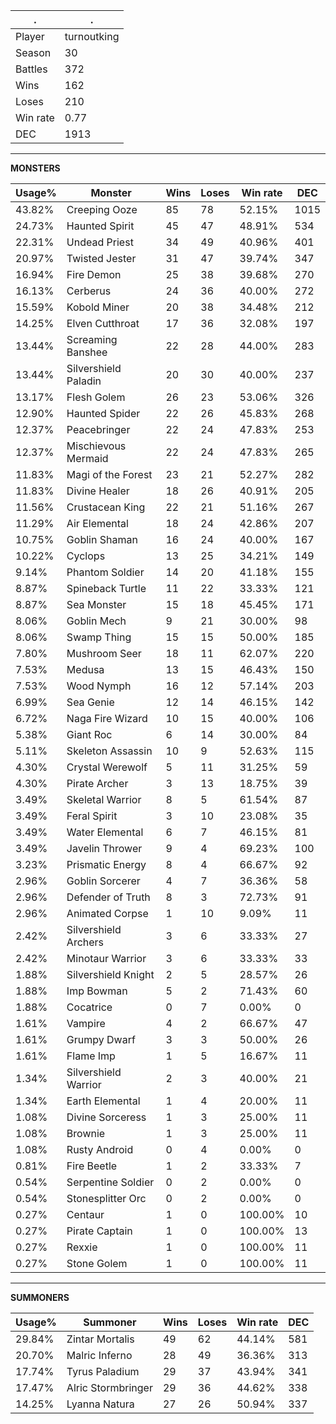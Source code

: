 .|.
|-|-
Player|turnoutking
Season|30
Battles|372
Wins|162
Loses|210
Win rate|0.77
DEC|1913

---
**MONSTERS**

Usage%|Monster|Wins|Loses|Win rate|DEC|
-|-|-|-|-|-|
43.82%|Creeping Ooze|85|78|52.15%|1015|
24.73%|Haunted Spirit|45|47|48.91%|534|
22.31%|Undead Priest|34|49|40.96%|401|
20.97%|Twisted Jester|31|47|39.74%|347|
16.94%|Fire Demon|25|38|39.68%|270|
16.13%|Cerberus|24|36|40.00%|272|
15.59%|Kobold Miner|20|38|34.48%|212|
14.25%|Elven Cutthroat|17|36|32.08%|197|
13.44%|Screaming Banshee|22|28|44.00%|283|
13.44%|Silvershield Paladin|20|30|40.00%|237|
13.17%|Flesh Golem|26|23|53.06%|326|
12.90%|Haunted Spider|22|26|45.83%|268|
12.37%|Peacebringer|22|24|47.83%|253|
12.37%|Mischievous Mermaid|22|24|47.83%|265|
11.83%|Magi of the Forest|23|21|52.27%|282|
11.83%|Divine Healer|18|26|40.91%|205|
11.56%|Crustacean King|22|21|51.16%|267|
11.29%|Air Elemental|18|24|42.86%|207|
10.75%|Goblin Shaman|16|24|40.00%|167|
10.22%|Cyclops|13|25|34.21%|149|
9.14%|Phantom Soldier|14|20|41.18%|155|
8.87%|Spineback Turtle|11|22|33.33%|121|
8.87%|Sea Monster|15|18|45.45%|171|
8.06%|Goblin Mech|9|21|30.00%|98|
8.06%|Swamp Thing|15|15|50.00%|185|
7.80%|Mushroom Seer|18|11|62.07%|220|
7.53%|Medusa|13|15|46.43%|150|
7.53%|Wood Nymph|16|12|57.14%|203|
6.99%|Sea Genie|12|14|46.15%|142|
6.72%|Naga Fire Wizard|10|15|40.00%|106|
5.38%|Giant Roc|6|14|30.00%|84|
5.11%|Skeleton Assassin|10|9|52.63%|115|
4.30%|Crystal Werewolf|5|11|31.25%|59|
4.30%|Pirate Archer|3|13|18.75%|39|
3.49%|Skeletal Warrior|8|5|61.54%|87|
3.49%|Feral Spirit|3|10|23.08%|35|
3.49%|Water Elemental|6|7|46.15%|81|
3.49%|Javelin Thrower|9|4|69.23%|100|
3.23%|Prismatic Energy|8|4|66.67%|92|
2.96%|Goblin Sorcerer|4|7|36.36%|58|
2.96%|Defender of Truth|8|3|72.73%|91|
2.96%|Animated Corpse|1|10|9.09%|11|
2.42%|Silvershield Archers|3|6|33.33%|27|
2.42%|Minotaur Warrior|3|6|33.33%|33|
1.88%|Silvershield Knight|2|5|28.57%|26|
1.88%|Imp Bowman|5|2|71.43%|60|
1.88%|Cocatrice|0|7|0.00%|0|
1.61%|Vampire|4|2|66.67%|47|
1.61%|Grumpy Dwarf|3|3|50.00%|26|
1.61%|Flame Imp|1|5|16.67%|11|
1.34%|Silvershield Warrior|2|3|40.00%|21|
1.34%|Earth Elemental|1|4|20.00%|11|
1.08%|Divine Sorceress|1|3|25.00%|11|
1.08%|Brownie|1|3|25.00%|11|
1.08%|Rusty Android|0|4|0.00%|0|
0.81%|Fire Beetle|1|2|33.33%|7|
0.54%|Serpentine Soldier|0|2|0.00%|0|
0.54%|Stonesplitter Orc|0|2|0.00%|0|
0.27%|Centaur|1|0|100.00%|10|
0.27%|Pirate Captain|1|0|100.00%|13|
0.27%|Rexxie|1|0|100.00%|11|
0.27%|Stone Golem|1|0|100.00%|11|

---
**SUMMONERS**

Usage%|Summoner|Wins|Loses|Win rate|DEC|
-|-|-|-|-|-|
29.84%|Zintar Mortalis|49|62|44.14%|581|
20.70%|Malric Inferno|28|49|36.36%|313|
17.74%|Tyrus Paladium|29|37|43.94%|341|
17.47%|Alric Stormbringer|29|36|44.62%|338|
14.25%|Lyanna Natura|27|26|50.94%|337|
